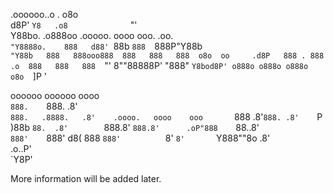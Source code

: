  .oooooo..o     .              o8o                  
d8P'    `Y8   .o8              `"'                  
Y88bo.      .o888oo  .ooooo.  oooo  ooo. .oo.       
 `"Y8888o.    888   d88' `88b `888  `888P"Y88b      
     `"Y88b   888   888ooo888  888   888   888  o8o 
oo     .d8P   888 . 888    .o  888   888   888  `"' 
8""88888P'    "888" `Y8bod8P' o888o o888o o888o o8o 
                                               `]P 
                                               '  
                                                    
oooooo   oooooo     oooo                            
 `888.    `888.     .8'                             
  `888.   .8888.   .8'    .oooo.   oooo    ooo      
   `888  .8'`888. .8'    `P  )88b   `88.  .8'       
    `888.8'  `888.8'      .oP"888    `88..8'        
     `888'    `888'      d8(  888     `888'         
      `8'      `8'       `Y888""8o     .8'          
                                   .o..P'           
                                   `Y8P'            
                                                    
                                                    
More information will be added later.
